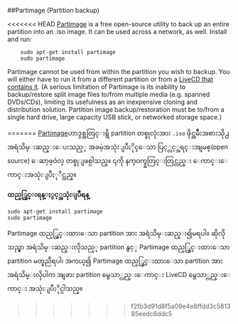 ##Partimage (Partition backup)

<<<<<<< HEAD
[Partimage](http://sourceforge.net/projects/partimage/) is a free open-source utility to back up an entire partition into an .iso image. It can be used across a network, as well. Install and run:

		sudo apt-get install partimage
		sudo partimage

Partimage cannot be used from within the partition you wish to backup. You will either have to run it from a different partition or from a [LiveCD that contains it](http://ubuntuguide.org/wiki/Ubuntu:Trusty#System_Rescue_and_Cloning_Utilities). (A serious limitation of Partimage is its inability to backup/restore split image files to/from multiple media (e.g. spanned DVDs/CDs), limiting its usefulness as an inexpensive cloning and distribution solution. Partition image backup/restoration must be to/from a single hard drive, large capacity USB stick, or networked storage space.)

=======
[Partimage]()ဟာဒ္ဒစ္အတြင္းရွိ partition တစ္ခုလုံးအား `.iso` ဖိုင္အမ်ိဳးအစားသို႕ အရံသိမ္းဆည္းေပးသည့္ အခမဲ့အသုံးျပဳႏိုင္ေသာ ပြင့္လင့္အရင္းအျမစ္(open source)  ေဆာ့ဖ္ဝဲလ္ တစ္ခုျဖစ္ပါသည္။ ၎ကို နက္ဝက္ခ္အတြင္းတြင္လည္း ေကာင္းေကာင္းအသုံးျပဳႏုိင္သည္။ 

**ထည့္သြင္းရန္ႏွင့္အသုံးျပဳရန္**
	
	sudo apt-get install partimage
	sudo partimage

Partimage ထည့္သြင္းထားေသာ partition အား အရံသိမ္းဆည္း၍မရပါ။ ဆိုလိုသည္မွာ အရံသိမ္းဆည္းလိုသည့္ partition နွင့္ Partimage ထည့္သြင္းထားေသာ partition မတူညီရပါ၊ အကယ္၍ Partimage ထည့္သြင္းထားေသာ partition အား အရံသိမ္းလိုပါက အျခား partition မွေသာ္လည္းေကာင္း LiveCD မွေသာ္လည္းေကာင္း အသုံးျပဳႏိုင္ပါသည္။
>>>>>>> f2fb3d91d8f5a09e4e8ffdd3c581385eedc6ddc5

